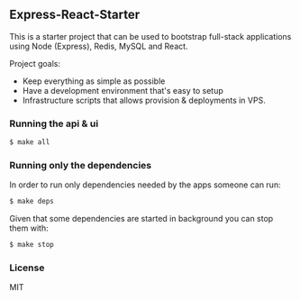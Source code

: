 ## Express-React-Starter

This is a starter project that can be used to bootstrap full-stack applications using Node (Express), Redis, MySQL and React.

Project goals:
- Keep everything as simple as possible
- Have a development environment that's easy to setup
- Infrastructure scripts that allows provision & deployments in VPS.

### Running the api & ui
```bash
$ make all
```

### Running only the dependencies
In order to run only dependencies needed by the apps someone can run:
```bash
$ make deps
```
Given that some dependencies are started in background you can stop them with:
```bash
$ make stop
```

### License
MIT
